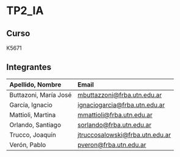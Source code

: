 # TP2_IA

## Curso
K5671

## Integrantes

|Apellido, Nombre| Email |
|:-|:-|
|Buttazoni, María José| mbuttazzoni@frba.utn.edu.ar| 
|García, Ignacio| ignaciogarcia@frba.utn.edu.ar |
|Mattioli, Martina | mmattioli@frba.utn.edu.ar|
|Orlando, Santiago | sorlando@frba.utn.edu.ar|
|Trucco, Joaquín| jtruccosalowski@frba.utn.edu.ar |
|Verón, Pablo | pveron@frba.utn.edu.ar|
